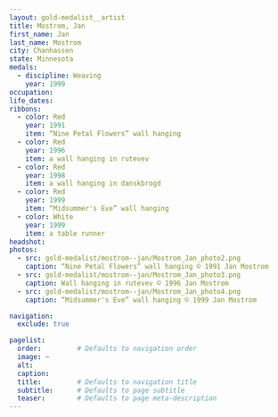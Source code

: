 ```yaml
---
layout: gold-medalist__artist
title: Mostrom, Jan
first_name: Jan
last_name: Mostrom
city: Chanhassen
state: Minnesota
medals:
  - discipline: Weaving
    year: 1999
occupation:
life_dates:
ribbons:
  - color: Red
    year: 1991
    item: “Nine Petal Flowers” wall hanging
  - color: Red
    year: 1996
    item: a wall hanging in rutevev
  - color: Red
    year: 1998
    item: a wall hanging in danskbrogd
  - color: Red
    year: 1999
    item: “Midsummer's Eve” wall hanging
  - color: White
    year: 1999
    item: a table runner
headshot:
photos:
  - src: gold-medalist/mostrom--jan/Mostrom_Jan_photo2.png
    caption: “Nine Petal Flowers” wall hanging © 1991 Jan Mostrom
  - src: gold-medalist/mostrom--jan/Mostrom_Jan_photo3.png
    caption: Wall hanging in rutevev © 1996 Jan Mostrom
  - src: gold-medalist/mostrom--jan/Mostrom_Jan_photo4.png
    caption: “Midsummer's Eve” wall hanging © 1999 Jan Mostrom

navigation:
  exclude: true

pagelist:
  order:         # Defaults to navigation order
  image: ~
  alt:
  caption:
  title:         # Defaults to navigation title
  subtitle:      # Defaults to page subtitle
  teaser:        # Defaults to page meta-description
---
```

